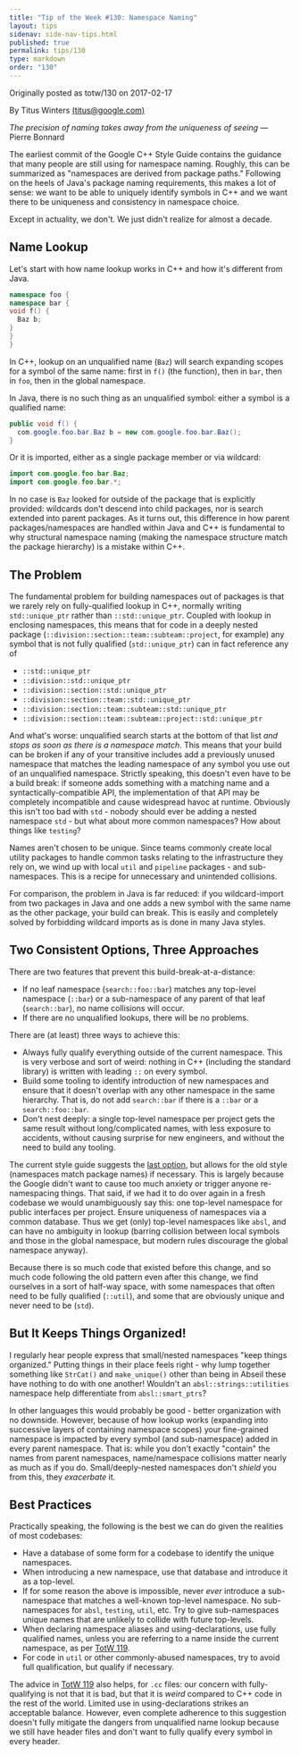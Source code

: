 ```yaml
---
title: "Tip of the Week #130: Namespace Naming"
layout: tips
sidenav: side-nav-tips.html
published: true
permalink: tips/130
type: markdown
order: "130"
---
```


Originally posted as totw/130 on 2017-02-17

By Titus Winters [(titus@google.com)](mailto:titus@google.com)

*The precision of naming takes away from the uniqueness of seeing* — Pierre
Bonnard

The earliest commit of the Google C++ Style Guide contains the guidance that
many people are still using for namespace naming. Roughly, this can be
summarized as "namespaces are derived from package paths." Following on
the heels of Java's package naming requirements, this makes a lot of sense: we
want to be able to uniquely identify symbols in C++ and we want there to be
uniqueness and consistency in namespace choice.

Except in actuality, we don't. We just didn't realize for almost a decade.

## Name Lookup

Let's start with how name lookup works in C++ and how it's different from Java.

``` c++
namespace foo {
namespace bar {
void f() {
  Baz b;
}
}
}
```

In C++, lookup on an unqualified name (`Baz`) will search expanding scopes for a
symbol of the same name: first in `f()` (the function), then in `bar`, then in
`foo`, then in the global namespace.


In Java, there is no such thing as an unqualified symbol: either a symbol is
a qualified name:

``` java
public void f() {
  com.google.foo.bar.Baz b = new com.google.foo.bar.Baz();
}
```

Or it is imported, either as a single package member or via wildcard:

``` java
import com.google.foo.bar.Baz;
import com.google.foo.bar.*;
```

In no case is `Baz` looked for outside of the package that is explicitly
provided: wildcards don't descend into child packages, nor is search extended
into parent packages. As it turns out, this difference in how parent
packages/namespaces are handled within Java and C++ is fundamental to why
structural namespace naming (making the namespace structure match the package
hierarchy) is a mistake within C++.

## The Problem

The fundamental problem for building namespaces out of packages is that we
rarely rely on fully-qualified lookup in C++, normally writing `std::unique_ptr`
rather than `::std::unique_ptr`. Coupled with lookup in enclosing namespaces,
this means that for code in a deeply nested package
(`::division::section::team::subteam::project`, for example) any symbol that is not
fully qualified (`std::unique_ptr`) can in fact reference any of

*   `::std::unique_ptr`
*   `::division::std::unique_ptr`
*   `::division::section::std::unique_ptr`
*   `::division::section::team::std::unique_ptr`
*   `::division::section::team::subteam::std::unique_ptr`
*   `::division::section::team::subteam::project::std::unique_ptr`

And what's worse: unqualified search starts at the bottom of that list *and
stops as soon as there is a namespace match*. This means that your build can be
broken if any of your transitive includes add a previously unused namespace that
matches the leading namespace of any symbol you use out of an unqualified
namespace. Strictly speaking, this doesn't even have to be a build break: if
someone adds something with a matching name and a syntactically-compatible API,
the implementation of that API may be completely incompatible and cause
widespread havoc at runtime. Obviously this isn't too bad with `std` - nobody
should ever be adding a nested namespace `std` -  but what about more common
namespaces? How about things like `testing`?

Names aren't chosen to be unique. Since teams commonly create local utility
packages to handle common tasks relating to the infrastructure they rely on, we
wind up with local `util` and `pipeline` packages - and
sub-namespaces. This is a recipe for unnecessary and unintended collisions.

For comparison, the problem in Java is far reduced: if you wildcard-import from
two packages in Java and one adds a new symbol with the same name as the other
package, your build can break. This is easily and completely solved by
forbidding wildcard imports as is done in many Java styles.

## Two Consistent Options, Three Approaches

There are two features that prevent this build-break-at-a-distance:

*   If no leaf namespace (`search::foo::bar`) matches any top-level namespace
    (`::bar`) or a sub-namespace of any parent of that leaf (`search::bar`), no
    name collisions will occur.
*   If there are no unqualified lookups, there will be no problems.

There are (at least) three ways to achieve this:

*   Always fully qualify everything outside of the current namespace. This is
    very verbose and sort of weird: nothing in C++ (including the standard
    library) is written with leading `::` on every symbol. 
*   Build some tooling to identify introduction of new namespaces and ensure
    that it doesn't overlap with any other namespace in the same hierarchy. That
    is, do not add `search::bar` if there is a `::bar` or a `search::foo::bar`.
*   Don't nest deeply: a single top-level namespace per project gets the same
    result without long/complicated names, with less exposure to accidents,
    without causing surprise for new engineers, and without the need to build any
    tooling.

The current style guide suggests the [last
option](http://google.github.io/styleguide/cppguide.html#Namespace_Names), but
allows for the old style (namespaces match package names) if necessary. This is
largely because the Google didn't want to cause too much anxiety or
trigger anyone re-namespacing things. That said, if we had it to do over again
in a fresh codebase we would unambiguously say this: one top-level namespace for
public interfaces per project. Ensure uniqueness of namespaces via a common
database. Thus we get (only) top-level namespaces like `absl`, and can have no
ambiguity in lookup (barring collision between local symbols and those in the
global namespace, but modern rules discourage the global namespace anyway).

Because there is so much code that existed before this change, and so much code
following the old pattern even after this change, we find ourselves in a sort of
half-way space, with some namespaces that often need to be fully qualified
(`::util`), and some that are obviously unique and never need to be (`std`).

## But It Keeps Things Organized!

I regularly hear people express that small/nested namespaces "keep things
organized." Putting things in their place feels right - why lump together
something like `StrCat()` and `make_unique()` other than being in Abseil these
have nothing to do with one another! Wouldn't an `absl::strings::utilities`
namespace help differentiate from `absl::smart_ptrs`?

In other languages this would probably be good - better organization with no
downside. However, because of how lookup works (expanding into successive layers
of containing namespace scopes) your fine-grained namespace is impacted by every
symbol (and sub-namespace) added in every parent namespace. That is: while you
don't exactly "contain" the names from parent namespaces, name/namespace
collisions matter nearly as much as if you do. Small/deeply-nested namespaces
don't *shield* you from this, they *exacerbate* it.

## Best Practices

Practically speaking, the following is the best we can do given the
realities of most codebases:

*   Have a database of some form for a codebase to identify the unique namespaces.
*   When introducing a new namespace, use that database and introduce it as
    a top-level.
*   If for some reason the above is impossible, never *ever* introduce a
    sub-namespace that matches a well-known top-level namespace. No
    sub-namespaces for `absl`, `testing`, `util`, etc. Try to give
    sub-namespaces unique names that are unlikely to collide with future
    top-levels.
*   When declaring namespace aliases and using-declarations, use fully qualified
    names, unless you are referring to a name inside the current namespace, as
    per [TotW 119](/tips/119).
*   For code in `util` or other commonly-abused namespaces, try to avoid full
    qualification, but qualify if necessary.

The advice in [TotW 119](/tips/119) also helps, for `.cc` files: our concern with
fully-qualifying is not that it is bad, but that it is *weird* compared to C++
code in the rest of the world. Limited use in using-declarations strikes an
acceptable balance. However, even complete adherence to this suggestion doesn't
fully mitigate the dangers from unqualified name lookup because we still have
header files and don't want to fully qualify every symbol in every header.
